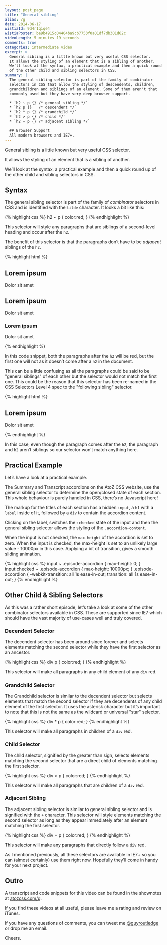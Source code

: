 ```yaml
---
layout: post_page
title: "General sibling"
alias: /g
date: 2014-06-17
wistiaId: 9d4r1qiqe4
wistiaPoster: be9b4915c04404ba9cb7753f0a01df7db301d62c
videoLength: 5 minutes 19 seconds
comments: true
categories: intermediate video
excerpt: >
  General sibling is a little known but very useful CSS selector.
  It allows the styling of an element that is a sibling of another.
  We’ll look at the syntax, a practical example and then a quick round up
  of the other child and sibling selectors in CSS.
summary: |
  The general sibling selector is part of the family of combinator
  selectors in CSS that allow the styling of descendents, children,
  grandchildren and siblings of an element. Some of them aren't that
  commonly used but they have very deep browser support.

  * `h2 ~ p {} /* general sibling */`
  * `h2 p {}   /* descendent */`
  * `h2 * p {} /* grandchild */`
  * `h2 > p {} /* child */`
  * `h2 + p {} /* adjacent sibling */`

  ## Browser Support
  All modern browsers and IE7+.
---
```


General sibling is a little known but very useful CSS selector.

It allows the styling of an element that is a sibling of another.

We’ll look at the syntax, a practical example and then a quick round up
of the other child and sibling selectors in CSS.


## Syntax

The general sibling selector is part of the family of *combinator*
selectors in CSS and is identified with the `tilde` character. It looks
a bit like this:

{% highlight css %}
h2 ~ p {
	color:red;
}
{% endhighlight %}

This selector will style any paragraphs that are siblings of a second-level
heading and occur after the `h2`. 

The benefit of this selector is that the paragraphs don’t have to be 
*adjacent* siblings of the `h2`.

{% highlight html %}
<article>
	<h1>Lorem ipsum</h1>
	<p>Dolor sit amet</p>
	<h2>Lorem ipsum</h2>
	<p>Dolor sit amet</p>
	<h3>Lorem ipsum</h3>
	<p>Dolor sit amet</p>
</article>
{% endhighlight %}

In this code snippet, both the paragraphs after the `h2` will be red, but
the first one will not as it doesn’t come after a `h2` in the document.

This can be a little confusing as all the paragraphs could be said to be
"general siblings" of each other but the selector would not match the
first one.  This could be the reason that this selector has been
re-named in the CSS Selectors Level 4 spec to the "following sibling"
selector.

{% highlight html %}
<h2>Lorem ipsum</h1>
<div>
	<p>Dolor sit amet</p>
</div>
{% endhighlight %}

In this case, even though the paragraph comes after the `h2`, the
paragraph and `h2` aren’t siblings so our selector won’t match anything
here.


## Practical Example

Let’s have a look at a practical example.

The Summary and Transcript accordions on the AtoZ CSS website, use the
general sibling selector to determine the open/closed state of each
section. This whole behaviour is purely handled in CSS, there’s no
Javascript here!

The markup for the titles of each section has a hidden `input`, a `h1`
with a `label` inside of it, followed by a `div` to contain the
accordion content.

Clicking on the label, switches the `:checked` state of the input and
then the general sibling selector allows the styling of the 
`.accordion-content`.

When the input is not checked, the `max-height` of the accordion is set
to zero.  When the input is checked, the max-height is set to an
unlikely large value - 10000px in this case. Applying a bit of
transition, gives a smooth sliding animation.

{% highlight css %}
input ~ .episode-accordion {
	max-height: 0;
}
input:checked ~ .episode-accordion {
	max-height: 10000px;
}
.episode-accordion {
	-webkit-transition: all 1s ease-in-out;
	        transition: all 1s ease-in-out;
}
{% endhighlight %}

## Other Child & Sibling Selectors

As this was a rather short episode, let’s take a look at some of the
other combinator selectors available in CSS. These are supported since
IE7 which should have the vast majority of use-cases well and truly
covered.

### Decendent Selector

The decendent selector has been around since forever and selects
elements matching the second selector while they have the first selector
as an ancestor.

{% highlight css %}
div p { 
	color:red;
}
{% endhighlight %}

This selector will make all paragraphs in any child element of any `div` red.

### Grandchild Selector

The Grandchild selector is similar to the decendent selector but selects
elements that match the second selector if they are decendents of any
child element of the first selector. It uses the asterisk character but
it’s important to note that this is not the same as the wildcard or
universal "star" selector.

{% highlight css %}
div * p { 
	color:red;
}
{% endhighlight %}

This selector will make all paragraphs in children of a `div` red.

### Child Selector

The child selector, signified by the greater than sign, selects elements
matching the second selector that are a direct child of elements
matching the first selector.

{% highlight css %}
div > p { 
	color:red;
}
{% endhighlight %}

This selector will make all paragraphs that are children of a `div` red.

### Adjacent Sibling

The adjacent sibling selector is similar to general sibling selector and is 
signified with the `+` character. This selector will style elements matching
the second selector as long as they appear immediately after an element
matching the first selector.

{% highlight css %}
div + p { 
	color:red;
}
{% endhighlight %}

This selector will make any paragraphs that directly follow a `div` red.

As I mentioned previously, all these selectors are available in IE7+ so
you can (almost certainly) use them right now. Hopefully they’ll come in
handy for your next project.


## Outro

A transcript and code snippets for this video can be found in the
shownotes at [atozcss.com/g](http://www.atozcss.com/g).

If you find these videos at all useful, please leave me a rating and
review on iTunes.

If you have any questions of comments, you can tweet me
[@guyroutledge](http://www.twitter.com/guyroutledge) or
drop me an email.

Cheers.


